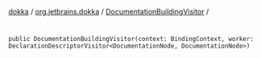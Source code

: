 [dokka](../../index.md) / [org.jetbrains.dokka](../index.md) / [DocumentationBuildingVisitor](index.md) / [<init>](_init_.md)

# <init>

```
public DocumentationBuildingVisitor(context: BindingContext, worker: DeclarationDescriptorVisitor<DocumentationNode, DocumentationNode>)
```
